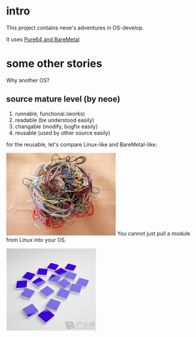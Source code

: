 # intro

This project contains neoe's adventures in OS-develop.

It uses  [Pure64 and BareMetal](https://github.com/ReturnInfinity/BareMetal)


# some other stories

Why another OS?


## source mature level (by neoe)
1. runnable, functional.(works)
2. readable (be understood easily)
3. changable (modify, bugfix easily)
4. reusable (used by other source easily)


for the reusable, let's compare Linux-like and BareMetal-like:

![mass](https://github.com/neoedmund/BareMetal-OS/raw/master/www/mass.jpg "Linux")
You cannot just pull a module from Linux into your OS.

![module](https://github.com/neoedmund/BareMetal-OS/raw/master/www/modules.jpg "My dream")

